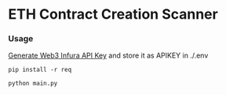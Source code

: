 # ETH Contract Creation Scanner

### Usage

[Generate Web3 Infura API Key](https://app.infura.io/) and store it as APIKEY in ./.env

`pip install -r req`

`python main.py`
